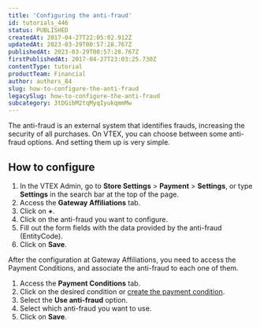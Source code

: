 ```yaml
---
title: 'Configuring the anti-fraud'
id: tutorials_446
status: PUBLISHED
createdAt: 2017-04-27T22:05:02.912Z
updatedAt: 2023-03-29T00:57:28.767Z
publishedAt: 2023-03-29T00:57:28.767Z
firstPublishedAt: 2017-04-27T23:03:25.730Z
contentType: tutorial
productTeam: Financial
author: authors_84
slug: how-to-configure-the-anti-fraud
legacySlug: how-to-configure-the-anti-fraud
subcategory: 3tDGibM2tqMyqIyukqmmMw
---
```


The anti-fraud is an external system that identifies frauds, increasing the security of all purchases. On VTEX, you can choose between some anti-fraud options. And setting them up is very simple.

## How to configure

1. In the VTEX Admin, go to **Store Settings** > **Payment** > **Settings**, or type **Settings** in the search bar at the top of the page.
2. Access the **Gateway Affiliations** tab.
3. Click on **+**.
4. Click on the anti-fraud you want to configure.
5. Fill out the form fields with the data provided by the anti-fraud (EntityCode).
6. Click on **Save**.

After the configuration at Gateway Affiliations, you need to access the Payment Conditions, and associate the anti-fraud to each one of them.

1. Access the **Payment Conditions** tab.
2. Click on the desired condition or [create the payment condition](/en/tutorial/how-to-configure-payment-conditions).
3. Select the **Use anti-fraud** option.
4. Select which anti-fraud you want to use.
7. Click on **Save**.
